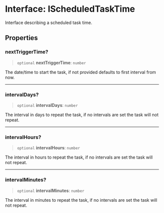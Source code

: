 # Interface: IScheduledTaskTime

Interface describing a scheduled task time.

## Properties

### nextTriggerTime?

> `optional` **nextTriggerTime**: `number`

The date/time to start the task, if not provided defaults to first interval from now.

***

### intervalDays?

> `optional` **intervalDays**: `number`

The interval in days to repeat the task, if no intervals are set the task will not repeat.

***

### intervalHours?

> `optional` **intervalHours**: `number`

The interval in hours to repeat the task, if no intervals are set the task will not repeat.

***

### intervalMinutes?

> `optional` **intervalMinutes**: `number`

The interval in minutes to repeat the task, if no intervals are set the task will not repeat.
